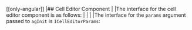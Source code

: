 [[only-angular]]
|## Cell Editor Component
|
|The interface for the cell editor component is as follows: 
|
| <interface-documentation interfaceName='ICellEditorAngularComp' config='{"asCode":true }' ></interface-documentation>
|
|The interface for the `params` argument passed to `agInit` is `ICellEditorParams`:
